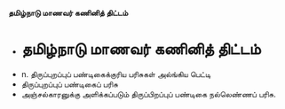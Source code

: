**தமிழ்நாடு மாணவர் கணினித் திட்டம்**
- # தமிழ்நாடு மாணவர் கணினித் திட்டம்
- n. திருப்புறப்புப் பண்டிகைக்குரிய பரிசுகள் அல்ங்கிய பெட்டி
- திருப்புறப்புப் பண்டிகைப் பரிசு
- அஞ்சல்காரனுக்கு அளிக்கப்படும் திருப்பிறப்புப் பண்டிகை நல்லெண்ணப் பரிசு.


